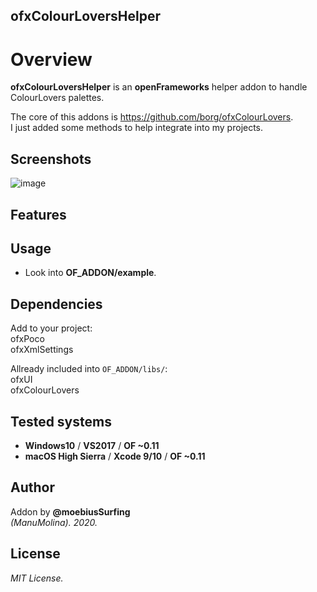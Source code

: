 ofxColourLoversHelper
------------------------------------

# Overview
**ofxColourLoversHelper** is an **openFrameworks** helper addon to handle ColourLovers palettes.
 
The core of this addons is https://github.com/borg/ofxColourLovers.  
I just added some methods to help integrate into my projects.

## Screenshots
![image](/readme_images/Capture1.PNG?raw=true "image")  

## Features

## Usage
 - Look into **OF_ADDON/example**.

## Dependencies
Add to your project:  
ofxPoco  
ofxXmlSettings  

Allready included into ```OF_ADDON/libs/```:  
ofxUI  
ofxColourLovers  

## Tested systems
- **Windows10** / **VS2017** / **OF ~0.11**
- **macOS High Sierra** / **Xcode 9/10** / **OF ~0.11**

## Author
Addon by **@moebiusSurfing**  
*(ManuMolina). 2020.*

## License
*MIT License.*
